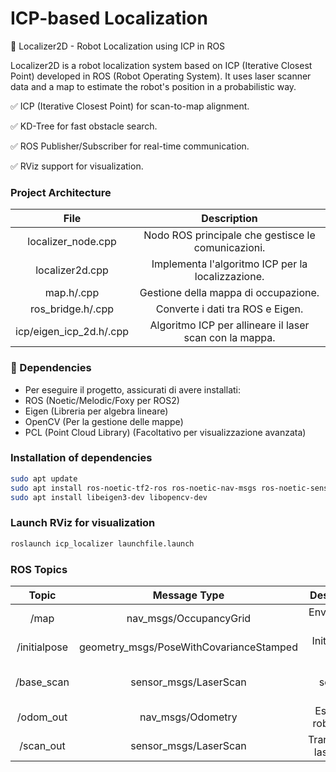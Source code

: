 # ICP-based Localization

📌 Localizer2D - Robot Localization using ICP in ROS

Localizer2D is a robot localization system based on ICP (Iterative Closest Point) developed in ROS (Robot Operating System).
It uses laser scanner data and a map to estimate the robot's position in a probabilistic way.

✅ ICP (Iterative Closest Point) for scan-to-map alignment.

✅ KD-Tree for fast obstacle search.

✅ ROS Publisher/Subscriber for real-time communication.

✅ RViz support for visualization.

### Project Architecture
| File | Description
| :---:   | :---: | 
| localizer_node.cpp | Nodo ROS principale che gestisce le comunicazioni.  
| localizer2d.cpp | Implementa l'algoritmo ICP per la localizzazione. 
| map.h/.cpp | 	Gestione della mappa di occupazione. 
| ros_bridge.h/.cpp | Converte i dati tra ROS e Eigen.
| icp/eigen_icp_2d.h/.cpp | Algoritmo ICP per allineare il laser scan con la mappa.

### 📌 Dependencies
- Per eseguire il progetto, assicurati di avere installati:
- ROS (Noetic/Melodic/Foxy per ROS2)
- Eigen (Libreria per algebra lineare)
- OpenCV (Per la gestione delle mappe)
- PCL (Point Cloud Library) (Facoltativo per visualizzazione avanzata)

### Installation of dependencies
```bash
sudo apt update
sudo apt install ros-noetic-tf2-ros ros-noetic-nav-msgs ros-noetic-sensor-msgs
sudo apt install libeigen3-dev libopencv-dev
```

### Launch RViz for visualization
```bash
roslaunch icp_localizer launchfile.launch
```

### ROS Topics
| Topic | Message Type    | 	Description 
| :---:   | :---: | :---: | 
| /map | nav_msgs/OccupancyGrid   | Environment map 
| /initialpose | geometry_msgs/PoseWithCovarianceStamped   | Initial robot pose 
| /base_scan | 	sensor_msgs/LaserScan   | Laser scanner data 
| /odom_out | nav_msgs/Odometry   | Estimated robot pose 
| /scan_out | sensor_msgs/LaserScan   | Transformed laser scan 
